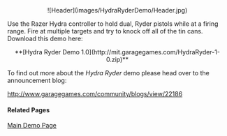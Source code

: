 <center>![Header](images/HydraRyderDemo/Header.jpg)</center>

Use the Razer Hydra controller to hold dual, Ryder pistols while at a firing range.  Fire at multiple targets and try to knock off all of the tin cans.  Download this demo here:

<center>**[Hydra Ryder Demo 1.0](http://mit.garagegames.com/HydraRyder-1-0.zip)**</center>

To find out more about the *Hydra Ryder* demo please head over to the announcement blog:

<http://www.garagegames.com/community/blogs/view/22186>

#### Related Pages
[Main Demo Page](Demos)
